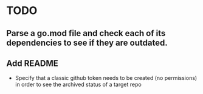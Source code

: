 # TODO

## Parse a go.mod file and check each of its dependencies to see if they are outdated.

## Add README

- Specify that a classic github token needs to be created (no permissions) in order to see the archived status of a target repo
